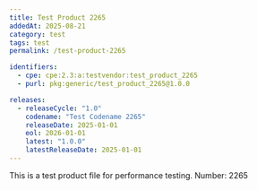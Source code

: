 ```yaml
---
title: Test Product 2265
addedAt: 2025-08-21
category: test
tags: test
permalink: /test-product-2265

identifiers:
  - cpe: cpe:2.3:a:testvendor:test_product_2265
  - purl: pkg:generic/test_product_2265@1.0.0

releases:
  - releaseCycle: "1.0"
    codename: "Test Codename 2265"
    releaseDate: 2025-01-01
    eol: 2026-01-01
    latest: "1.0.0"
    latestReleaseDate: 2025-01-01
---
```


This is a test product file for performance testing. Number: 2265

